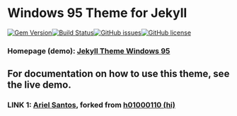 # Windows 95 Theme for Jekyll

[![Gem Version](https://badge.fury.io/rb/jekyll-theme-windows95.svg)](https://badge.fury.io/rb/jekyll-theme-windows95)[![Build Status](https://travis-ci.org/asantos07/jekyll-theme-windows95.svg?branch=master)](https://travis-ci.org/asantos07/jekyll-theme-windows95)[![GitHub issues](https://img.shields.io/github/issues/asantos07/jekyll-theme-windows95.svg)](https://github.com/asantos07/jekyll-theme-windows95/issues)[![GitHub license](https://img.shields.io/github/license/asantos07/jekyll-theme-windows95.svg)](https://github.com/asantos07/jekyll-theme-windows95/blob/master/LICENSE)

### Homepage (demo): [Jekyll Theme Windows 95](https://xat.com/Helpjekyll-theme-windows95/)

## For documentation on how to use this theme, see the live demo.

### LINK 1: [Ariel Santos](https://github.com/asantos07), forked from [h01000110 (hi)](https://github.com/h01000110)
